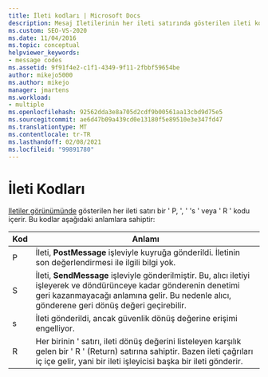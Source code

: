 ```yaml
---
title: İleti kodları | Microsoft Docs
description: Mesaj Iletilerinin her ileti satırında gösterilen ileti kodlarının anlamlarını öğrenin.
ms.custom: SEO-VS-2020
ms.date: 11/04/2016
ms.topic: conceptual
helpviewer_keywords:
- message codes
ms.assetid: 9f91f4e2-c1f1-4349-9f11-2fbbf59654be
author: mikejo5000
ms.author: mikejo
manager: jmartens
ms.workload:
- multiple
ms.openlocfilehash: 92562dda3e8a705d2cdf9b00561aa13cbd9d75e5
ms.sourcegitcommit: ae6d47b09a439cd0e13180f5e89510e3e347fd47
ms.translationtype: MT
ms.contentlocale: tr-TR
ms.lasthandoff: 02/08/2021
ms.locfileid: "99891780"
---
```

# <a name="message-codes"></a>İleti Kodları
[Iletiler görünümünde](../debugger/messages-view.md) gösterilen her ileti satırı bir ' P, ', ' 's ' veya ' R ' kodu içerir. Bu kodlar aşağıdaki anlamlara sahiptir:

|Kod|Anlamı|
|----------|-------------|
|P|İleti, **PostMessage** işleviyle kuyruğa gönderildi. İletinin son değerlendirmesi ile ilgili bilgi yok.|
|S|İleti, **SendMessage** işleviyle gönderilmiştir. Bu, alıcı iletiyi işleyerek ve döndürünceye kadar gönderenin denetimi geri kazanmayacağı anlamına gelir. Bu nedenle alıcı, gönderene geri dönüş değeri geçirebilir.|
|s|İleti gönderildi, ancak güvenlik dönüş değerine erişimi engelliyor.|
|R|Her birinin ' satırı, ileti dönüş değerini listeleyen karşılık gelen bir ' R ' (Return) satırına sahiptir. Bazen ileti çağrıları iç içe gelir, yani bir ileti işleyicisi başka bir ileti gönderir.|